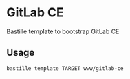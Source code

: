 # GitLab CE
Bastille template to bootstrap GitLab CE

## Usage
```shell
bastille template TARGET www/gitlab-ce
```
